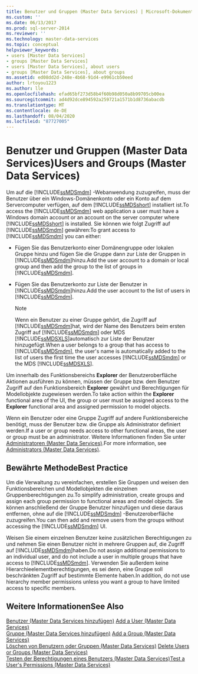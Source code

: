 ```yaml
---
title: Benutzer und Gruppen (Master Data Services) | Microsoft-Dokumentation
ms.custom: ''
ms.date: 06/13/2017
ms.prod: sql-server-2014
ms.reviewer: ''
ms.technology: master-data-services
ms.topic: conceptual
helpviewer_keywords:
- users [Master Data Services]
- groups [Master Data Services]
- users [Master Data Services], about users
- groups [Master Data Services], about groups
ms.assetid: ed08dd2d-248e-4b68-91d4-e9961cb50eed
author: lrtoyou1223
ms.author: lle
ms.openlocfilehash: efad65bf273d58b4f60b98d050a8b99705cb00ea
ms.sourcegitcommit: ad4d92dce894592a259721a1571b1d8736abacdb
ms.translationtype: MT
ms.contentlocale: de-DE
ms.lasthandoff: 08/04/2020
ms.locfileid: "87727005"
---
```

# <a name="users-and-groups-master-data-services"></a><span data-ttu-id="ec804-102">Benutzer und Gruppen (Master Data Services)</span><span class="sxs-lookup"><span data-stu-id="ec804-102">Users and Groups (Master Data Services)</span></span>
  <span data-ttu-id="ec804-103">Um auf die [!INCLUDE[ssMDSmdm](../includes/ssmdsmdm-md.md)] -Webanwendung zuzugreifen, muss der Benutzer über ein Windows-Domänenkonto oder ein Konto auf dem Servercomputer verfügen, auf dem [!INCLUDE[ssMDSshort](../includes/ssmdsshort-md.md)] installiert ist.</span><span class="sxs-lookup"><span data-stu-id="ec804-103">To access the [!INCLUDE[ssMDSmdm](../includes/ssmdsmdm-md.md)] web application a user must have a Windows domain account or an account on the server computer where [!INCLUDE[ssMDSshort](../includes/ssmdsshort-md.md)] is installed.</span></span> <span data-ttu-id="ec804-104">Sie können wie folgt Zugriff auf [!INCLUDE[ssMDSmdm](../includes/ssmdsmdm-md.md)] gewähren:</span><span class="sxs-lookup"><span data-stu-id="ec804-104">To grant access to [!INCLUDE[ssMDSmdm](../includes/ssmdsmdm-md.md)] you can either:</span></span>  
  
-   <span data-ttu-id="ec804-105">Fügen Sie das Benutzerkonto einer Domänengruppe oder lokalen Gruppe hinzu und fügen Sie die Gruppe dann zur Liste der Gruppen in [!INCLUDE[ssMDSmdm](../includes/ssmdsmdm-md.md)]hinzu.</span><span class="sxs-lookup"><span data-stu-id="ec804-105">Add the user account to a domain or local group and then add the group to the list of groups in [!INCLUDE[ssMDSmdm](../includes/ssmdsmdm-md.md)].</span></span>  
  
-   <span data-ttu-id="ec804-106">Fügen Sie das Benutzerkonto zur Liste der Benutzer in [!INCLUDE[ssMDSmdm](../includes/ssmdsmdm-md.md)]hinzu.</span><span class="sxs-lookup"><span data-stu-id="ec804-106">Add the user account to the list of users in [!INCLUDE[ssMDSmdm](../includes/ssmdsmdm-md.md)].</span></span>  
  
    > [!NOTE]  
    >  <span data-ttu-id="ec804-107">Wenn ein Benutzer zu einer Gruppe gehört, die Zugriff auf [!INCLUDE[ssMDSmdm](../includes/ssmdsmdm-md.md)]hat, wird der Name des Benutzers beim ersten Zugriff auf [!INCLUDE[ssMDSmdm](../includes/ssmdsmdm-md.md)] oder MDS [!INCLUDE[ssMDSXLS](../includes/ssmdsxls-md.md)]automatisch zur Liste der Benutzer hinzugefügt.</span><span class="sxs-lookup"><span data-stu-id="ec804-107">When a user belongs to a group that has access to [!INCLUDE[ssMDSmdm](../includes/ssmdsmdm-md.md)], the user's name is automatically added to the list of users the first time the user accesses [!INCLUDE[ssMDSmdm](../includes/ssmdsmdm-md.md)] or the MDS [!INCLUDE[ssMDSXLS](../includes/ssmdsxls-md.md)].</span></span>  
  
 <span data-ttu-id="ec804-108">Um innerhalb des Funktionsbereichs **Explorer** der Benutzeroberfläche Aktionen ausführen zu können, müssen der Gruppe bzw. dem Benutzer Zugriff auf den Funktionsbereich **Explorer** gewährt und Berechtigungen für Modellobjekte zugewiesen werden.</span><span class="sxs-lookup"><span data-stu-id="ec804-108">To take action within the **Explorer** functional area of the UI, the group or user must be assigned access to the **Explorer** functional area and assigned permission to model objects.</span></span>  
  
 <span data-ttu-id="ec804-109">Wenn ein Benutzer oder eine Gruppe Zugriff auf andere Funktionsbereiche benötigt, muss der Benutzer bzw. die Gruppe als Administrator definiert werden.</span><span class="sxs-lookup"><span data-stu-id="ec804-109">If a user or group needs access to other functional areas, the user or group must be an administrator.</span></span> <span data-ttu-id="ec804-110">Weitere Informationen finden Sie unter [Administratoren &#40;Master Data Services&#41;](administrators-master-data-services.md).</span><span class="sxs-lookup"><span data-stu-id="ec804-110">For more information, see [Administrators &#40;Master Data Services&#41;](administrators-master-data-services.md).</span></span>  
  
## <a name="best-practice"></a><span data-ttu-id="ec804-111">Bewährte Methode</span><span class="sxs-lookup"><span data-stu-id="ec804-111">Best Practice</span></span>  
 <span data-ttu-id="ec804-112">Um die Verwaltung zu vereinfachen, erstellen Sie Gruppen und weisen den Funktionsbereichen und Modellobjekten die einzelnen Gruppenberechtigungen zu.</span><span class="sxs-lookup"><span data-stu-id="ec804-112">To simplify administration, create groups and assign each group permission to functional areas and model objects.</span></span> <span data-ttu-id="ec804-113">Sie können anschließend der Gruppe Benutzer hinzufügen und diese daraus entfernen, ohne auf die [!INCLUDE[ssMDSmdm](../includes/ssmdsmdm-md.md)] -Benutzeroberfläche zuzugreifen.</span><span class="sxs-lookup"><span data-stu-id="ec804-113">You can then add and remove users from the groups without accessing the [!INCLUDE[ssMDSmdm](../includes/ssmdsmdm-md.md)] UI.</span></span>  
  
 <span data-ttu-id="ec804-114">Weisen Sie einem einzelnen Benutzer keine zusätzlichen Berechtigungen zu und nehmen Sie einen Benutzer nicht in mehrere Gruppen auf, die Zugriff auf [!INCLUDE[ssMDSmdm](../includes/ssmdsmdm-md.md)]haben.</span><span class="sxs-lookup"><span data-stu-id="ec804-114">Do not assign additional permissions to an individual user, and do not include a user in multiple groups that have access to [!INCLUDE[ssMDSmdm](../includes/ssmdsmdm-md.md)].</span></span> <span data-ttu-id="ec804-115">Verwenden Sie außerdem keine Hierarchieelementberechtigungen, es sei denn, eine Gruppe soll beschränkten Zugriff auf bestimmte Elemente haben.</span><span class="sxs-lookup"><span data-stu-id="ec804-115">In addition, do not use hierarchy member permissions unless you want a group to have limited access to specific members.</span></span>  
  
## <a name="see-also"></a><span data-ttu-id="ec804-116">Weitere Informationen</span><span class="sxs-lookup"><span data-stu-id="ec804-116">See Also</span></span>  
 <span data-ttu-id="ec804-117">[Benutzer &#40;Master Data Services hinzufügen&#41;](../../2014/master-data-services/add-a-user-master-data-services.md) </span><span class="sxs-lookup"><span data-stu-id="ec804-117">[Add a User &#40;Master Data Services&#41;](../../2014/master-data-services/add-a-user-master-data-services.md) </span></span>  
 <span data-ttu-id="ec804-118">[Gruppe &#40;Master Data Services hinzufügen&#41;](../../2014/master-data-services/add-a-group-master-data-services.md) </span><span class="sxs-lookup"><span data-stu-id="ec804-118">[Add a Group &#40;Master Data Services&#41;](../../2014/master-data-services/add-a-group-master-data-services.md) </span></span>  
 <span data-ttu-id="ec804-119">[Löschen von Benutzern oder Gruppen &#40;Master Data Services&#41;](../../2014/master-data-services/delete-users-or-groups-master-data-services.md) </span><span class="sxs-lookup"><span data-stu-id="ec804-119">[Delete Users or Groups &#40;Master Data Services&#41;](../../2014/master-data-services/delete-users-or-groups-master-data-services.md) </span></span>  
 [<span data-ttu-id="ec804-120">Testen der Berechtigungen eines Benutzers &#40;Master Data Services&#41;</span><span class="sxs-lookup"><span data-stu-id="ec804-120">Test a User's Permissions &#40;Master Data Services&#41;</span></span>](../../2014/master-data-services/test-a-user-s-permissions-master-data-services.md)  
  
  
